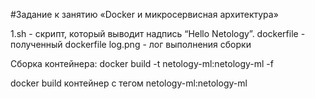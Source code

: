 #Задание к занятию «Docker и микросервисная архитектура»

1.sh - скрипт, который выводит надпись “Hello Netology”.
dockerfile - полученный dockerfile
log.png - лог выполнения сборки

Сборка контейнера:
docker build -t netology-ml:netology-ml -f 

docker build контейнер с тегом netology-ml:netology-ml

